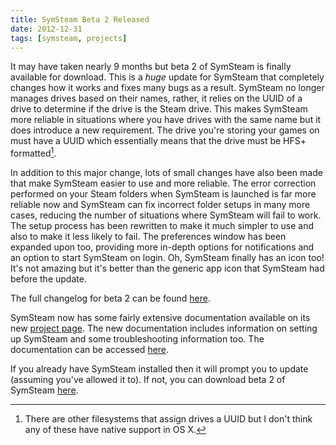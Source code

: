 ```yaml
---
title: SymSteam Beta 2 Released
date: 2012-12-31
tags: [symsteam, projects]
---
```


It may have taken nearly 9 months but beta 2 of SymSteam is finally available for download. This is a _huge_ update for SymSteam that completely changes how it works and fixes many bugs as a result. SymSteam no longer manages drives based on their names, rather, it relies on the UUID of a drive to determine if the drive is the Steam drive. This makes SymSteam more reliable in situations where you have drives with the same name but it does introduce a new requirement. The drive you're storing your games on must have a UUID which essentially means that the drive must be HFS+ formatted[^1].

<!--more-->

In addition to this major change, lots of small changes have also been made that make SymSteam easier to use and more reliable. The error correction performed on your Steam folders when SymSteam is launched is far more reliable now and SymSteam can fix incorrect folder setups in many more cases, reducing the number of situations where SymSteam will fail to work. The setup process has been rewritten to make it much simpler to use and also to make it less likely to fail. The preferences window has been expanded upon too, providing more in-depth options for notifications and an option to start SymSteam on login. Oh, SymSteam finally has an icon too! It's not amazing but it's better than the generic app icon that SymSteam had before the update.

The full changelog for beta 2 can be found [here][symsteam-changelog].

SymSteam now has some fairly extensive documentation available on its new [project page][symsteam-project-page]. The new documentation includes information on setting up SymSteam and some troubleshooting information too. The documentation can be accessed [here][symsteam-documentation].

If you already have SymSteam installed then it will prompt you to update (assuming you've allowed it to). If not, you can download beta 2 of SymSteam [here][symsteam-project-page].

[^1]: There are other filesystems that assign drives a UUID but I don't think any of these have native support in OS X.

[symsteam-changelog]: http://alexjohnj.github.com/symsteam/changelog.html
[symsteam-project-page]: http://www.alexj.me/projects/symsteam/
[symsteam-documentation]: http://www.alexj.me/projects/symsteam/documentation/
[symsteam-download-link]: http://application-downloads.s3.amazonaws.com/SymSteam-Beta-2.zip
